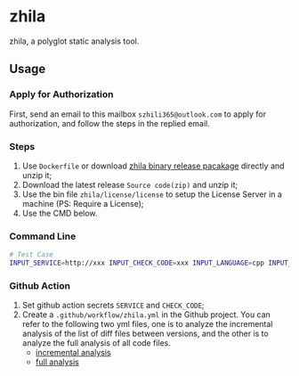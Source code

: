# zhila
zhila, a polyglot static analysis tool.

## Usage

### Apply for Authorization
First, send an email to this mailbox `szhili365@outlook.com` to apply for authorization, and follow the steps in the replied email.

### Steps

1. Use `Dockerfile` or download [zhila binary release pacakage](https://github.com/szhili365/zhila/releases/) directly and unzip it;
2. Download the latest release `Source code(zip)` and unzip it;
3. Use the bin file `zhila/license/license` to setup the License Server in a machine (PS: Require a License);
4. Use the CMD below.

### Command Line
```bash
# Test Case
INPUT_SERVICE=http://xxx INPUT_CHECK_CODE=xxx INPUT_LANGUAGE=cpp INPUT_FILES_PATH=test/files_path.txt INPUT_FAIL_ON_WARNINGS=true python3 ./src/main.py
```

### Github Action

1. Set github action secrets `SERVICE` and `CHECK_CODE`;
2. Create a `.github/workflow/zhila.yml` in the Github project. 
You can refer to the following two yml files, one is to analyze the incremental analysis of the list of diff files between versions, and the other is to analyze the full analysis of all code files.
    - [incremental analysis](https://github.com/szhili365/zhila/blob/main/.github/workflows/incremental.yml)
    - [full analysis](https://github.com/szhili365/zhila/blob/main/.github/workflows/full.yml)
